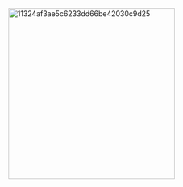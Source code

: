 <img width="330" height="339" alt="11324af3ae5c6233dd66be42030c9d25" src="https://github.com/user-attachments/assets/ae8df542-8793-43c8-ab79-28abd9571c2c" />
